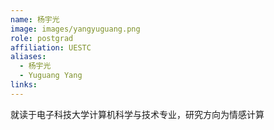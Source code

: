 ```yaml
---
name: 杨宇光
image: images/yangyuguang.png
role: postgrad
affiliation: UESTC
aliases:
  - 杨宇光
  - Yuguang Yang
links:
---
```


就读于电子科技大学计算机科学与技术专业，研究方向为情感计算
